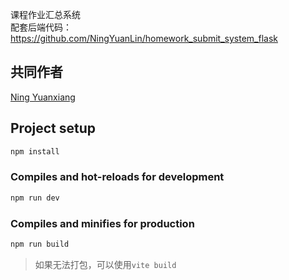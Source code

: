 课程作业汇总系统  
配套后端代码：https://github.com/NingYuanLin/homework_submit_system_flask

## 共同作者
[Ning Yuanxiang](https://github.com/NingYuanxiang)

## Project setup

```bash
npm install
```

### Compiles and hot-reloads for development

```bash
npm run dev
```

### Compiles and minifies for production

```bash
npm run build
```
> 如果无法打包，可以使用`vite build`
